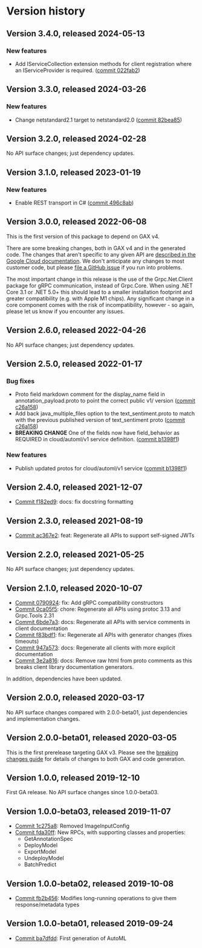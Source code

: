 # Version history

## Version 3.4.0, released 2024-05-13

### New features

- Add IServiceCollection extension methods for client registration where an IServiceProvider is required. ([commit 022fab2](https://github.com/googleapis/google-cloud-dotnet/commit/022fab203f28fb9c608972af7f8b83f571ae5694))

## Version 3.3.0, released 2024-03-26

### New features

- Change netstandard2.1 target to netstandard2.0 ([commit 82bea85](https://github.com/googleapis/google-cloud-dotnet/commit/82bea850661975b9750ac30753528cc9d2e05240))

## Version 3.2.0, released 2024-02-28

No API surface changes; just dependency updates.

## Version 3.1.0, released 2023-01-19

### New features

- Enable REST transport in C# ([commit 496c8ab](https://github.com/googleapis/google-cloud-dotnet/commit/496c8abe53e80646e5dd5a6d4a2231b11b36969a))

## Version 3.0.0, released 2022-06-08

This is the first version of this package to depend on GAX v4.

There are some breaking changes, both in GAX v4 and in the generated
code. The changes that aren't specific to any given API are [described in the Google Cloud
documentation](https://cloud.google.com/dotnet/docs/reference/help/breaking-gax4).
We don't anticipate any changes to most customer code, but please [file a
GitHub issue](https://github.com/googleapis/google-cloud-dotnet/issues/new/choose)
if you run into problems.

The most important change in this release is the use of the Grpc.Net.Client package
for gRPC communication, instead of Grpc.Core. When using .NET Core 3.1 or .NET 5.0+
this should lead to a smaller installation footprint and greater compatibility (e.g.
with Apple M1 chips). Any significant change in a core component comes with the risk
of incompatibility, however - so again, please let us know if you encounter any
issues.


## Version 2.6.0, released 2022-04-26

No API surface changes; just dependency updates.

## Version 2.5.0, released 2022-01-17

### Bug fixes

- Proto field markdown comment for the display_name field in annotation_payload.proto to point the correct public v1/ version ([commit c26a158](https://github.com/googleapis/google-cloud-dotnet/commit/c26a15832ac35576ec09cf8f54e18170443dd8bf))
- Add back java_multiple_files option to the text_sentiment.proto to match with the previous published version of text_sentiment proto ([commit c26a158](https://github.com/googleapis/google-cloud-dotnet/commit/c26a15832ac35576ec09cf8f54e18170443dd8bf))
- **BREAKING CHANGE** One of the fields now have field_behavior as REQUIRED in cloud/automl/v1 service definition. ([commit b1398f1](https://github.com/googleapis/google-cloud-dotnet/commit/b1398f19035a33d46b0574b486aaf6d80fe86b6e))

### New features

- Publish updated protos for cloud/automl/v1 service ([commit b1398f1](https://github.com/googleapis/google-cloud-dotnet/commit/b1398f19035a33d46b0574b486aaf6d80fe86b6e))

## Version 2.4.0, released 2021-12-07

- [Commit f182ed9](https://github.com/googleapis/google-cloud-dotnet/commit/f182ed9): docs: fix docstring formatting

## Version 2.3.0, released 2021-08-19

- [Commit ac367e2](https://github.com/googleapis/google-cloud-dotnet/commit/ac367e2): feat: Regenerate all APIs to support self-signed JWTs

## Version 2.2.0, released 2021-05-25

No API surface changes; just dependency updates.

## Version 2.1.0, released 2020-10-07

- [Commit 0790924](https://github.com/googleapis/google-cloud-dotnet/commit/0790924): fix: Add gRPC compatibility constructors
- [Commit 0ca05f5](https://github.com/googleapis/google-cloud-dotnet/commit/0ca05f5): chore: Regenerate all APIs using protoc 3.13 and Grpc.Tools 2.31
- [Commit 6bde7a3](https://github.com/googleapis/google-cloud-dotnet/commit/6bde7a3): docs: Regenerate all APIs with service comments in client documentation
- [Commit f83bdf1](https://github.com/googleapis/google-cloud-dotnet/commit/f83bdf1): fix: Regenerate all APIs with generator changes (fixes timeouts)
- [Commit 947a573](https://github.com/googleapis/google-cloud-dotnet/commit/947a573): docs: Regenerate all clients with more explicit documentation
- [Commit 3e2a816](https://github.com/googleapis/google-cloud-dotnet/commit/3e2a816): docs: Remove raw html from proto comments as this breaks client library documentation generators.

In addition, dependencies have been updated.

## Version 2.0.0, released 2020-03-17

No API surface changes compared with 2.0.0-beta01, just dependencies
and implementation changes.

## Version 2.0.0-beta01, released 2020-03-05

This is the first prerelease targeting GAX v3. Please see the
[breaking changes guide](https://cloud.google.com/dotnet/docs/reference/help/breaking-gax2)
for details of changes to both GAX and code generation.

## Version 1.0.0, released 2019-12-10

First GA release. No API surface changes since 1.0.0-beta03.

## Version 1.0.0-beta03, released 2019-11-07

- [Commit 1c275a8](https://github.com/googleapis/google-cloud-dotnet/commit/1c275a8): Removed ImageInputConfig
- [Commit fda30ff](https://github.com/googleapis/google-cloud-dotnet/commit/fda30ff): New RPCs, with supporting classes and properties:
  - GetAnnotationSpec
  - DeployModel
  - ExportModel
  - UndeployModel
  - BatchPredict

## Version 1.0.0-beta02, released 2019-10-08

- [Commit fb2b456](https://github.com/googleapis/google-cloud-dotnet/commit/fb2b456): Modifies long-running operations to give them response/metadata types

## Version 1.0.0-beta01, released 2019-09-24

- [Commit ba7dfdd](https://github.com/googleapis/google-cloud-dotnet/commit/ba7dfdd): First generation of AutoML

